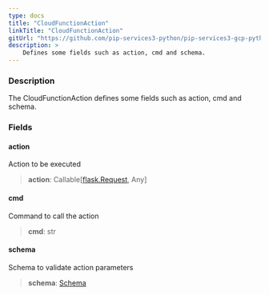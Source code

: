 ```yaml
---
type: docs
title: "CloudFunctionAction"
linkTitle: "CloudFunctionAction"
gitUrl: "https://github.com/pip-services3-python/pip-services3-gcp-python"
description: >
    Defines some fields such as action, cmd and schema.
---
```


### Description

The CloudFunctionAction defines some fields such as action, cmd and schema.

### Fields

<span class="hide-title-link">

#### action
Action to be executed
> **action**: Callable[[flask.Request](https://flask.palletsprojects.com/en/2.1.x/api/#incoming-request-data), Any]

#### cmd
Command to call the action
> **cmd**: str

#### schema
Schema to validate action parameters
> **schema**: [Schema](../../../commons/validate/schema)

</span>
